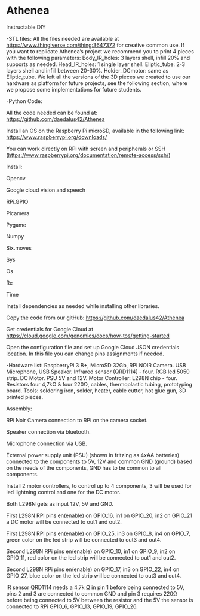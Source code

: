 # Athenea
Instructable DIY

-STL files:
All the files needed are available at https://www.thingiverse.com/thing:3647372 for creative common use. If you want to replicate Athenea’s project we recommend you to print 4 pieces with the following parameters:
Body_IR_holes: 3 layers shell, infill 20% and supports as needed.
Head_IR_holes: 1 single layer shell.
Eliptic_tube: 2-3 layers shell and infill between 20-30%.
Holder_DCmotor: same as Eliptic_tube.
We left all the versions of the 3D pieces we created to use our hardware as platform for future projects, see the following section, where we propose some implementations for future students.

-Python Code: 

All the code needed can be found at: https://github.com/daedalus42/Athenea

Install an OS on the Raspberry Pi microSD, available in the following link: https://www.raspberrypi.org/downloads/

You can work directly on RPi with screen and peripherals or SSH (https://www.raspberrypi.org/documentation/remote-access/ssh/)

Install:

Opencv

Google cloud vision and speech

RPi.GPIO

Picamera

Pygame

Numpy

Six.moves

Sys

Os

Re

Time

Install dependencies as needed while installing other libraries.

Copy the code from our gitHub: https://github.com/daedalus42/Athenea

Get credentials for Google Cloud at https://cloud.google.com/genomics/docs/how-tos/getting-started

Open the configuration file and set up Google Cloud JSON credentials location. In this file you can change pins assignments if needed.

-Hardware list: 
RaspberryPi 3 B+, MicroSD 32Gb, RPI NOIR Camera.
USB Microphone, USB Speaker.
Infrared sensor (QRD1114) - four.
RGB led 5050 strip.
DC Motor.
PSU 5V and 12V.
Motor Controller: L298N chip - four.
Resistors four 4,7kΩ & four 220Ω, cables, thermoplastic tubing, prototyping board.
Tools: soldering iron, solder, heater, cable cutter, hot glue gun, 3D printed pieces.

Assembly:

RPi Noir Camera connection to RPi on the camera socket.

Speaker connection via bluetooth.

Microphone connection via USB.

External power supply unit (PSU) (shown in fritzing as 4xAA batteries) connected to the components to 5V, 12V and common GND (ground) based on the needs of the components, GND has to be common to all components.

Install 2 motor controllers, to control up to 4 components, 3 will be used for led lightning control and one for the DC motor.

Both L298N gets as input 12V, 5V and GND.

First L298N RPi pins en(enable) on GPIO_16, in1 on GPIO_20, in2 on GPIO_21 a DC motor will be connected to out1 and out2.

First L298N RPi pins en(enable) on GPIO_25, in3 on GPIO_8, in4 on GPIO_7, green color on the led strip will be connected to out3 and out4.

Second L298N RPi pins en(enable) on GPIO_10, in1 on GPIO_9, in2 on GPIO_11, red color on the led strip will be connected to out1 and out2.

Second L298N RPi pins en(enable) on GPIO_17, in3 on GPIO_22, in4 on GPIO_27, blue color on the led strip will be connected to out3 and out4.

IR sensor QRD1114 needs a 4,7k Ω in pin 1 before being connected to 5V, pins 2 and 3 are connected to common GND and pin 3 requires 220Ω before being connected to 5V between the resistor and the 5V the sensor is connected to RPi GPIO_6, GPIO_13, GPIO_19, GPIO_26.


